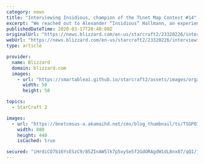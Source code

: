 ```yaml
---
category: news
title: "Interviewing Insidious, champion of the TLnet Map Contest #14"
excerpt: "We reached out to Alexander “Insidious” Hallmann, an experienced submitter but first-time finalist, to chronicle the origin story of his 1st-place action-packed rush map, Blackburn."
publishedDateTime: 2020-03-17T20:40:00Z
originalUrl: "https://news.blizzard.com/en-us/starcraft2/23320226/interviewing-insidious-champion-of-the-tlnet-map-contest-14"
webUrl: "https://news.blizzard.com/en-us/starcraft2/23320226/interviewing-insidious-champion-of-the-tlnet-map-contest-14"
type: article

provider:
  name: Blizzard
  domain: blizzard.com
  images:
    - url: "https://smartableai.github.io/starcraft2/assets/images/organizations/blizzard.com-50x50.jpg"
      width: 50
      height: 50

topics:
  - StarCraft 2

images:
  - url: "https://bnetcmsus-a.akamaihd.net/cms/blog_thumbnail/ts/TSGPO7WP48GY1584477622085.png"
    width: 880
    height: 440
    isCached: true

secured: "iHrdiCO7b16YsESzC9/85ZInAW5lk7p5xySe5f2GdORAgdW1dL8nx87/qQ1/jKagSCwyOXUN5sMH+/e7nQe4YMwBrqFEgDr15cbhiTrjY/ckl/ysR0oxJocn/gz9I3Z/wPA/739cmElcjmgDTEGuSfEhLMsrvMsVUoKwz+8mtnGkjrKxvQ5GjqJd3Xp8dLWnrOyw/2tkw8amTH7IPWkXIw0F5jXD2+ghFnB4vyLZEXPtobXILvB7f2t17biBC4isWEgmyZbgD1A54T3qsW+pRW48tHWxq6xXxX97+6S1UI5yTHPzjvQdIkNgANixWlYTHyvMv0l4d0p/s+0skTuRSkRfK7BNqkKzxI3IifcYbf8=;6Iy7zIvBvZW9PItdnaTDpA=="
---
```



